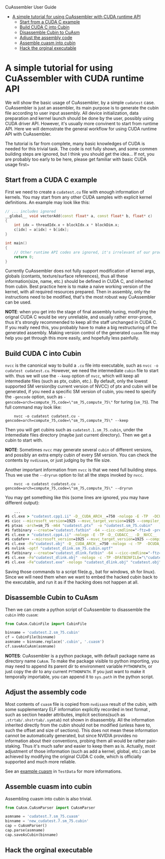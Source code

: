 CuAssembler User Guide
- [A simple tutorial for using CuAssembler with CUDA runtime API](#a-simple-tutorial-for-using-cuassembler-with-cuda-runtime-api)
  - [Start from a CUDA C example](#start-from-a-cuda-c-example)
  - [Build CUDA C into Cubin](#build-cuda-c-into-cubin)
  - [Disassemble Cubin to CuAsm](#disassemble-cubin-to-cuasm)
  - [Adjust the assembly code](#adjust-the-assembly-code)
  - [Assemble cuasm into cubin](#assemble-cuasm-into-cubin)
  - [Hack the orginal executable](#hack-the-orginal-executable)

# A simple tutorial for using CuAssembler with CUDA runtime API

We will show the basic usage of CuAssembler, by a simple `cudatest` case. CuAssembler is just an assembler, its main purpose is to generate the cubin file according to user input assembly. All device initialization, data preparation and kernel launch should be done by the user, possibly using CUDA driver API. However, it's usually more convinent to start from runtime API. Here we will demostrate the general workflow for using CUDA runtime API with CuAssembler.

The tutorial is far from complete, many basic knowledges of CUDA is needed for this trivial task. The code is not fully shown, and some commen building steps are ignored, but I think you should get the idea... If not, you are probably too early to be here, please get familiar with basic CUDA usage first~

## Start from a CUDA C example

First we need to create a `cudatest.cu` file with enough information of kernels. You may start from any other CUDA samples with explicit kernel definitions. An example may look like this:

```c++
// ... includes ignored
__global__ void vectorAdd(const float* a, const float* b, float* c)
{
    int idx = threadIdx.x + blockIdx.x * blockDim.x;
    c[idx] = a[idx] + b[idx];
}

int main()
{
    // Other runtime API codes are ignored, it's irrelevant of our procedure.
    return 0;
}
```

Currently CuAssembler does not fully support modification of kernel args, globals (contants, texture/surface references), thus all these information(size, name, etc.) should be defined in CUDA C, and inherited from cubin. Best practice here is to make a naive working version of the kernel, with all required resources prepared. Then in assembly, only the instructions need to be modified, that's the most robust way CuAssembler can be used. 

**NOTE**: when you get into the stage of final assembly tuning, modifying the orignal CUDA C would be very unreliable, and usually rather error-prone, thus it's strongly recommended to keep all the staff unchanged in CUDA C. If you really need this, you probably have to make a big restructuring of the generated assembly. Making version control of the generated `cuasm` file may help you get through this more easily, and hopefully less painfully.

## Build CUDA C into Cubin

`nvcc` is the canonical way to build a `.cu` file into executable, such as `nvcc -o cudatest cudatest.cu`. However, we need the intermediate `cubin` file to start with. thus we will use the `--keep` option of `nvcc`, which will keep all intermediate files (such as ptx, cubin, etc.). By default, only the lowest supported SM version(by current version of NVCC) of ptx and cubin will be generated, if you need a specific SM version of cubin, you need to specify the `-gencode` option, such as `-gencode=arch=compute_75,code=\"sm_75,compute_75\"` for turing (`sm_75`). The full command may look like:

```
    nvcc -o cudatest cudatest.cu -gencode=arch=compute_75,code=\"sm_75,compute_75\" --keep
```

Then you will get cubins such as `cudatest.1.sm_75.cubin`, under the intemediate files directory (maybe just current directory). Then we get a cubin to start with.

**NOTE**: Sometimes `nvcc` may generate several `cubin` of different versions, and possibly an extra empty cubin of every SM version. You can check the contents by `nvdisasm`, or just judging by the file size.

Another important information from `nvcc` is that we need full building steps. Thus we use the `--dryrun` option to list all the steps invoked by `nvcc`.

```
    nvcc -o cudatest cudatest.cu -gencode=arch=compute_75,code=\"sm_75,compute_75\" --dryrun
```

You may get something like this (some lines are ignored, you may have different output):

```bat
    ...
#$ cl.exe > "cudatest.cpp1.ii" -D__CUDA_ARCH__=750 -nologo -E -TP  -DCUDA_DOUBLE_MATH_FUNCTIONS -D__CUDACC__ -D__NVCC__  "-IC:\Program Files\NVIDIA GPU Computing Toolkit\CUDA\v11.1\bin/../include"    -D__CUDACC_VER_MAJOR__=11 -D__CUDACC_VER_MINOR__=1 -D__CUDACC_VER_BUILD__=74 -D__CUDA_API_VER_MAJOR__=11 -D__CUDA_API_VER_MINOR__=1 -FI "cuda_runtime.h" -EHsc "cudatest.cu"
#$ cicc --microsoft_version=1925 --msvc_target_version=1925 --compiler_bindir "C:/Program Files (x86)/Microsoft Visual Studio/2019/Community/VC/Tools/MSVC/14.25.28610/bin/Hostx64/x64/../../../../../../.." --orig_src_file_name "cudatest.cu" --allow_managed  -arch compute_75 -m64 -ftz=0 -prec_div=1 -prec_sqrt=1 -fmad=1 --include_file_name "cudatest.fatbin.c" -tused -nvvmir-library "C:\Program Files\NVIDIA GPU Computing Toolkit\CUDA\v11.1\bin/../nvvm/libdevice/libdevice.10.bc" --gen_module_id_file --module_id_file_name "cudatest.module_id" --gen_c_file_name "cudatest.cudafe1.c" --stub_file_name "cudatest.cudafe1.stub.c" --gen_device_file_name "cudatest.cudafe1.gpu"  "cudatest.cpp1.ii" -o "cudatest.ptx"
#$ ptxas -arch=sm_75 -m64 "cudatest.ptx"  -o "cudatest.sm_75.cubin"
#$ fatbinary --create="cudatest.fatbin" -64 --cicc-cmdline="-ftz=0 -prec_div=1 -prec_sqrt=1 -fmad=1 " "--image3=kind=elf,sm=75,file=cudatest.sm_75.cubin" "--image3=kind=ptx,sm=75,file=cudatest.ptx" --embedded-fatbin="cudatest.fatbin.c"
#$ cl.exe > "cudatest.cpp4.ii" -nologo -E -TP -D__CUDACC__ -D__NVCC__  "-IC:\Program Files\NVIDIA GPU Computing Toolkit\CUDA\v11.1\bin/../include"    -D__CUDACC_VER_MAJOR__=11 -D__CUDACC_VER_MINOR__=1 -D__CUDACC_VER_BUILD__=74 -D__CUDA_API_VER_MAJOR__=11 -D__CUDA_API_VER_MINOR__=1 -FI "cuda_runtime.h" -EHsc "cudatest.cu"
#$ cudafe++ --microsoft_version=1925 --msvc_target_version=1925 --compiler_bindir "C:/Program Files (x86)/Microsoft Visual Studio/2019/Community/VC/Tools/MSVC/14.25.28610/bin/Hostx64/x64/../../../../../../.." --orig_src_file_name "cudatest.cu" --allow_managed --m64 --parse_templates --gen_c_file_name "cudatest.cudafe1.cpp" --stub_file_name "cudatest.cudafe1.stub.c" --module_id_file_name "cudatest.module_id" "cudatest.cpp4.ii"
#$ cl.exe -Fo"cudatest.obj" -D__CUDA_ARCH__=750 -nologo -c -TP  -DCUDA_DOUBLE_MATH_FUNCTIONS "-IC:\Program Files\NVIDIA GPU Computing Toolkit\CUDA\v11.1\bin/../include"   -EHsc "cudatest.cudafe1.cpp"
#$ nvlink -optf "cudatest_dlink.sm_75.cubin.optf"
#$ fatbinary --create="cudatest_dlink.fatbin" -64 --cicc-cmdline="-ftz=0 -prec_div=1 -prec_sqrt=1 -fmad=1 " -link "--image3=kind=elf,sm=75,file=cudatest_dlink.sm_75.cubin" --embedded-fatbin="cudatest_dlink.fatbin.c"
#$ cl.exe -Fo"cudatest_dlink.obj" -nologo -c -TP -DFATBINFILE="\"cudatest_dlink.fatbin.c\"" -DREGISTERLINKBINARYFILE="\"cudatest_dlink.reg.c\"" -I. -D__NV_EXTRA_INITIALIZATION= -D__NV_EXTRA_FINALIZATION= -D__CUDA_INCLUDE_COMPILER_INTERNAL_HEADERS__  "-IC:\Program Files\NVIDIA GPU Computing Toolkit\CUDA\v11.1\bin/../include"    -D__CUDACC_VER_MAJOR__=11 -D__CUDACC_VER_MINOR__=1 -D__CUDACC_VER_BUILD__=74 -D__CUDA_API_VER_MAJOR__=11 -D__CUDA_API_VER_MINOR__=1 -EHsc "C:\Program Files\NVIDIA GPU Computing Toolkit\CUDA\v11.1\bin\crt\link.stub"
#$ cl.exe -Fe"cudatest.exe" -nologo "cudatest_dlink.obj" "cudatest.obj" -link -INCREMENTAL:NO   "/LIBPATH:C:\Program Files\NVIDIA GPU Computing Toolkit\CUDA\v11.1\bin/../lib/x64"  cudadevrt.lib  cudart_static.lib
```

Saving those commands to a script file(e.g., bat for windows, sh for linux). Since we will need them when we want to embed the hacked cubin back to the executable, and run it as if the hacking does not happen at all.

## Disassemble Cubin to CuAsm

Then we can create a python script of CuAssembler to disassemble the `cubin` into `cuasm`:

```python
from CuAsm.CubinFile import CubinFile

binname = 'cudatest.2.sm_75.cubin'
cf = CubinFile(binname)
asmname = binname.replace('.cubin', '.cuasm')
cf.saveAsCuAsm(asmname)

```

**NOTES**: CuAssembler is a python package, with default package name as directory name `CuAsm`. To make the package visible to python importing, you may need to append its parent dir to environment variable `PYTHONPATH`, or just copy the dir to any current `PYTHONPATH`. If you just want to make it temporally importable, you can append it to `sys.path` in the python script.

## Adjust the assembly code

Most contents of `cuasm` file is copied from `nvdisasm` result of the cubin, with some supplementary ELF information explicitly recorded in text format , such as section header attributes, implicit sections(such as `.strtab/.shstrtab/.symtab`) not shown in disassembly. All the information inherited directly from the cubin should not be modified (unless have to, such the offset and size of sections). This does not mean these information cannot be automatically generated, but since NVIDIA provides no information about their conventions, probing them all would be rather pain-staking. Thus it's much safer and easier to keep them as is. Actually, most adjustment of those information (such as add a kernel, global, etc.) can be achieved by modifying the original CUDA C code, which is officially supported and much more reliable.


See an [example cuasm](TestData/CuTest/cudatest.7.sm_75.cuasm) in `TestData` for more informations.

## Assemble cuasm into cubin

Assembling cuasm into cubin is also trivial. 

```python
from CuAsm.CuAsmParser import CuAsmParser

asmname = 'cudatest.7.sm_75.cuasm'
binname = 'new_cudatest.7.sm_75.cubin'
cap = CuAsmParser()
cap.parse(asmname)
cap.saveAsCubin(binname)
```


## Hack the orginal executable 

